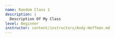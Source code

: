 ```yaml
---
name: Random Class 1
description: |
  Description Of My Class
level: Beginner
instructor: content/instructors/Andy-Hoffman.md
---
```


